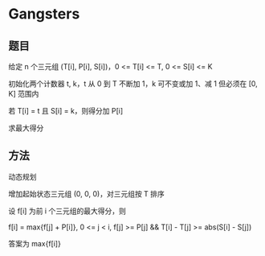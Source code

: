 # Gangsters

## 题目

给定 n 个三元组 (T[i], P[i], S[i])，0 <= T[i] <= T, 0 <= S[i] <= K

初始化两个计数器 t, k，t 从 0 到 T 不断加 1，k 可不变或加 1、减 1 但必须在 [0, K] 范围内

若 T[i] = t 且 S[i] = k，则得分加 P[i]

求最大得分


## 方法

动态规划

增加起始状态三元组 (0, 0, 0)，对三元组按 T 排序

设 f[i] 为前 i 个三元组的最大得分，则

f[i] = max{f[j] + P[i]}, 0 <= j < i, f[j] >= P[j] && T[i] - T[j] >= abs(S[i] - S[j])

答案为 max{f[i]}
